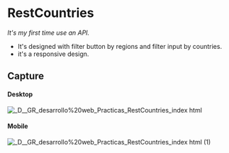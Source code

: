 # RestCountries
_It's my first time use an API._

- It's designed with filter button by regions and filter input by countries.
- it's a responsive design.

## Capture
#### Desktop

![_D__GR_desarrollo%20web_Practicas_RestCountries_index html](https://user-images.githubusercontent.com/71336562/159131795-36da7754-12ee-47bc-b88f-ad9862304d0f.png)


#### Mobile

![_D__GR_desarrollo%20web_Practicas_RestCountries_index html (1)](https://user-images.githubusercontent.com/71336562/159131805-4f54b9c5-6d54-430a-a36e-4344f8c40cde.png)


